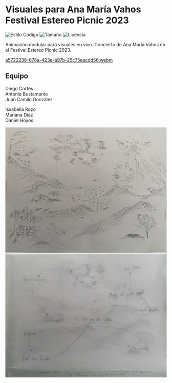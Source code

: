 # Visuales para Ana María Vahos Festival Estereo Picnic 2023

![Estilo Código](https://github.com/enflujo/enflujo-vahos/actions/workflows/estilo-codigo.yml/badge.svg)
![Tamaño](https://img.shields.io/github/repo-size/enflujo/enflujo-vahos?color=%235757f7&label=Tama%C3%B1o%20repo&logo=open-access&logoColor=white)
![Licencia](https://img.shields.io/github/license/enflujo/enflujo-vahos?label=Licencia&logo=open-source-initiative&logoColor=white)

Animación modular para visuales en vivo. Concierto de Ana María Vahos en el Festival Estereo Picnic 2023.

[a5722238-678a-423e-a97b-25c75eacdd56.webm](https://user-images.githubusercontent.com/4657617/227040175-b98bccd4-93cb-401e-a1c4-d39d0ec75070.webm)

## Equipo

Diego Cortés  
Antonia Bustamante  
Juan Camilo González

Issabella Rozo  
Mariana Díaz  
Daniel Hoyos

![mapa visual](/documentacion/mapa-elementos.jpeg)
![mapa conceptual](documentacion/mapa-orden.jpeg)
